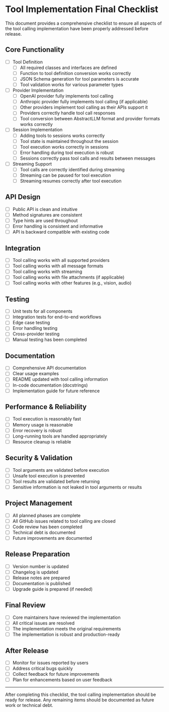 # Tool Implementation Final Checklist

This document provides a comprehensive checklist to ensure all aspects of the tool calling implementation have been properly addressed before release.

## Core Functionality

- [ ] Tool Definition
  - [ ] All required classes and interfaces are defined
  - [ ] Function to tool definition conversion works correctly
  - [ ] JSON Schema generation for tool parameters is accurate
  - [ ] Tool validation works for various parameter types

- [ ] Provider Implementation
  - [ ] OpenAI provider fully implements tool calling
  - [ ] Anthropic provider fully implements tool calling (if applicable)
  - [ ] Other providers implement tool calling as their APIs support it
  - [ ] Providers correctly handle tool call responses
  - [ ] Tool conversion between AbstractLLM format and provider formats works correctly

- [ ] Session Implementation
  - [ ] Adding tools to sessions works correctly
  - [ ] Tool state is maintained throughout the session
  - [ ] Tool execution works correctly in sessions
  - [ ] Error handling during tool execution is robust
  - [ ] Sessions correctly pass tool calls and results between messages

- [ ] Streaming Support
  - [ ] Tool calls are correctly identified during streaming
  - [ ] Streaming can be paused for tool execution
  - [ ] Streaming resumes correctly after tool execution

## API Design

- [ ] Public API is clean and intuitive
- [ ] Method signatures are consistent
- [ ] Type hints are used throughout
- [ ] Error handling is consistent and informative
- [ ] API is backward compatible with existing code

## Integration

- [ ] Tool calling works with all supported providers
- [ ] Tool calling works with all message formats
- [ ] Tool calling works with streaming
- [ ] Tool calling works with file attachments (if applicable)
- [ ] Tool calling works with other features (e.g., vision, audio)

## Testing

- [ ] Unit tests for all components
- [ ] Integration tests for end-to-end workflows
- [ ] Edge case testing
- [ ] Error handling testing
- [ ] Cross-provider testing
- [ ] Manual testing has been completed

## Documentation

- [ ] Comprehensive API documentation
- [ ] Clear usage examples
- [ ] README updated with tool calling information
- [ ] In-code documentation (docstrings)
- [ ] Implementation guide for future reference

## Performance & Reliability

- [ ] Tool execution is reasonably fast
- [ ] Memory usage is reasonable
- [ ] Error recovery is robust
- [ ] Long-running tools are handled appropriately
- [ ] Resource cleanup is reliable

## Security & Validation

- [ ] Tool arguments are validated before execution
- [ ] Unsafe tool execution is prevented
- [ ] Tool results are validated before returning
- [ ] Sensitive information is not leaked in tool arguments or results

## Project Management

- [ ] All planned phases are complete
- [ ] All GitHub issues related to tool calling are closed
- [ ] Code review has been completed
- [ ] Technical debt is documented
- [ ] Future improvements are documented

## Release Preparation

- [ ] Version number is updated
- [ ] Changelog is updated
- [ ] Release notes are prepared
- [ ] Documentation is published
- [ ] Upgrade guide is prepared (if needed)

## Final Review

- [ ] Core maintainers have reviewed the implementation
- [ ] All critical issues are resolved
- [ ] The implementation meets the original requirements
- [ ] The implementation is robust and production-ready

## After Release

- [ ] Monitor for issues reported by users
- [ ] Address critical bugs quickly
- [ ] Collect feedback for future improvements
- [ ] Plan for enhancements based on user feedback

---

After completing this checklist, the tool calling implementation should be ready for release. Any remaining items should be documented as future work or technical debt. 